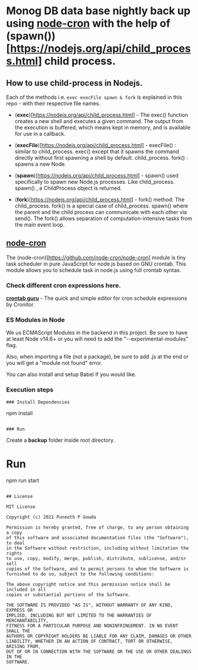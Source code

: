 # Monog DB data base nightly back up using [node-cron](https://www.npmjs.com/package/node-cron) with the help of (spawn())[https://nodejs.org/api/child_process.html] child process.

## How to use **child-process** in Nodejs.

Each of the methods i.e. `exec execFile spawn & fork` is explained in this repo - with their respective file names.

- (**exec**)[https://nodejs.org/api/child_process.html] - The exec() function creates a new shell and executes a given command. The output from the execution is buffered, which means kept in memory, and is available for use in a callback.

- (**execFile**)[https://nodejs.org/api/child_process.html] - execFile() : similar to child_process. exec() except that it spawns the command directly without first spawning a shell by default. child_process. fork() : spawns a new Node.

- (**spawn**)[https://nodejs.org/api/child_process.html] - spawn() used specifically to spawn new Node.js processes. Like child_process.​spawn() , a ChildProcess object is returned.

- (**fork**)[https://nodejs.org/api/child_process.html] - fork() method: The child_process. fork() is a special case of child_process. spawn() where the parent and the child process can communicate with each other via send(). The fork() allows separation of computation-intensive tasks from the main event loop.

## [node-cron](https://github.com/node-cron/node-cron)

The (node-cron)[https://github.com/node-cron/node-cron] module is tiny task scheduler in pure JavaScript for node.js based on GNU crontab. This module allows you to schedule task in node.js using full crontab syntax.

### Check different cron expressions here.

[**crontab guru**](https://crontab.guru/) - The quick and simple editor for cron schedule expressions by Cronitor.

### ES Modules in Node

We us ECMAScript Modules in the backend in this project. Be sure to have at least Node v14.6+ or you will need to add the "--experimental-modules" flag.

Also, when importing a file (not a package), be sure to add .js at the end or you will get a "module not found" error.

You can also install and setup Babel if you would like.

### Execution steps

```
### Install Dependencies

```

npm install

```

### Run
```

Create a **backup** folder inside root directory.

# Run

npm run start

```

## License

MIT License

Copyright (c) 2021 Puneeth P Gowda

Permission is hereby granted, free of charge, to any person obtaining a copy
of this software and associated documentation files (the "Software"), to deal
in the Software without restriction, including without limitation the rights
to use, copy, modify, merge, publish, distribute, sublicense, and/or sell
copies of the Software, and to permit persons to whom the Software is
furnished to do so, subject to the following conditions:

The above copyright notice and this permission notice shall be included in all
copies or substantial portions of the Software.

THE SOFTWARE IS PROVIDED "AS IS", WITHOUT WARRANTY OF ANY KIND, EXPRESS OR
IMPLIED, INCLUDING BUT NOT LIMITED TO THE WARRANTIES OF MERCHANTABILITY,
FITNESS FOR A PARTICULAR PURPOSE AND NONINFRINGEMENT. IN NO EVENT SHALL THE
AUTHORS OR COPYRIGHT HOLDERS BE LIABLE FOR ANY CLAIM, DAMAGES OR OTHER
LIABILITY, WHETHER IN AN ACTION OF CONTRACT, TORT OR OTHERWISE, ARISING FROM,
OUT OF OR IN CONNECTION WITH THE SOFTWARE OR THE USE OR OTHER DEALINGS IN THE
SOFTWARE.
```
